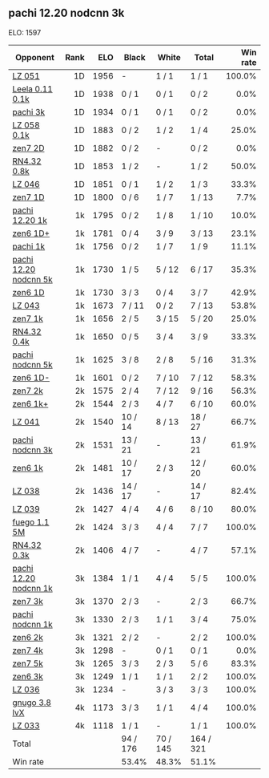 ## pachi 12.20 nodcnn 3k ##

ELO: 1597

Opponent | Rank | ELO | Black | White | Total | Win rate
---------|-----:|----:|-------|-------|-------|-------:
[LZ 051](LZ%20051.md) | 1D | 1956 | - | 1 / 1 | 1 / 1 | 100.0%
[Leela 0.11 0.1k](Leela%200.11%200.1k.md) | 1D | 1938 | 0 / 1 | 0 / 1 | 0 / 2 | 0.0%
[pachi 3k](pachi%203k.md) | 1D | 1934 | 0 / 1 | 0 / 1 | 0 / 2 | 0.0%
[LZ 058 0.1k](LZ%20058%200.1k.md) | 1D | 1883 | 0 / 2 | 1 / 2 | 1 / 4 | 25.0%
[zen7 2D](zen7%202D.md) | 1D | 1882 | 0 / 2 | - | 0 / 2 | 0.0%
[RN4.32 0.8k](RN4.32%200.8k.md) | 1D | 1853 | 1 / 2 | - | 1 / 2 | 50.0%
[LZ 046](LZ%20046.md) | 1D | 1851 | 0 / 1 | 1 / 2 | 1 / 3 | 33.3%
[zen7 1D](zen7%201D.md) | 1D | 1800 | 0 / 6 | 1 / 7 | 1 / 13 | 7.7%
[pachi 12.20 1k](pachi%2012.20%201k.md) | 1k | 1795 | 0 / 2 | 1 / 8 | 1 / 10 | 10.0%
[zen6 1D+](zen6%201D+.md) | 1k | 1781 | 0 / 4 | 3 / 9 | 3 / 13 | 23.1%
[pachi 1k](pachi%201k.md) | 1k | 1756 | 0 / 2 | 1 / 7 | 1 / 9 | 11.1%
[pachi 12.20 nodcnn 5k](pachi%2012.20%20nodcnn%205k.md) | 1k | 1730 | 1 / 5 | 5 / 12 | 6 / 17 | 35.3%
[zen6 1D](zen6%201D.md) | 1k | 1730 | 3 / 3 | 0 / 4 | 3 / 7 | 42.9%
[LZ 043](LZ%20043.md) | 1k | 1673 | 7 / 11 | 0 / 2 | 7 / 13 | 53.8%
[zen7 1k](zen7%201k.md) | 1k | 1656 | 2 / 5 | 3 / 15 | 5 / 20 | 25.0%
[RN4.32 0.4k](RN4.32%200.4k.md) | 1k | 1650 | 0 / 5 | 3 / 4 | 3 / 9 | 33.3%
[pachi nodcnn 5k](pachi%20nodcnn%205k.md) | 1k | 1625 | 3 / 8 | 2 / 8 | 5 / 16 | 31.3%
[zen6 1D-](zen6%201D-.md) | 1k | 1601 | 0 / 2 | 7 / 10 | 7 / 12 | 58.3%
[zen7 2k](zen7%202k.md) | 2k | 1575 | 2 / 4 | 7 / 12 | 9 / 16 | 56.3%
[zen6 1k+](zen6%201k+.md) | 2k | 1544 | 2 / 3 | 4 / 7 | 6 / 10 | 60.0%
[LZ 041](LZ%20041.md) | 2k | 1540 | 10 / 14 | 8 / 13 | 18 / 27 | 66.7%
[pachi nodcnn 3k](pachi%20nodcnn%203k.md) | 2k | 1531 | 13 / 21 | - | 13 / 21 | 61.9%
[zen6 1k](zen6%201k.md) | 2k | 1481 | 10 / 17 | 2 / 3 | 12 / 20 | 60.0%
[LZ 038](LZ%20038.md) | 2k | 1436 | 14 / 17 | - | 14 / 17 | 82.4%
[LZ 039](LZ%20039.md) | 2k | 1427 | 4 / 4 | 4 / 6 | 8 / 10 | 80.0%
[fuego 1.1 5M](fuego%201.1%205M.md) | 2k | 1424 | 3 / 3 | 4 / 4 | 7 / 7 | 100.0%
[RN4.32 0.3k](RN4.32%200.3k.md) | 2k | 1406 | 4 / 7 | - | 4 / 7 | 57.1%
[pachi 12.20 nodcnn 1k](pachi%2012.20%20nodcnn%201k.md) | 3k | 1384 | 1 / 1 | 4 / 4 | 5 / 5 | 100.0%
[zen7 3k](zen7%203k.md) | 3k | 1370 | 2 / 3 | - | 2 / 3 | 66.7%
[pachi nodcnn 1k](pachi%20nodcnn%201k.md) | 3k | 1330 | 2 / 3 | 1 / 1 | 3 / 4 | 75.0%
[zen6 2k](zen6%202k.md) | 3k | 1321 | 2 / 2 | - | 2 / 2 | 100.0%
[zen7 4k](zen7%204k.md) | 3k | 1298 | - | 0 / 1 | 0 / 1 | 0.0%
[zen7 5k](zen7%205k.md) | 3k | 1265 | 3 / 3 | 2 / 3 | 5 / 6 | 83.3%
[zen6 3k](zen6%203k.md) | 3k | 1249 | 1 / 1 | 1 / 1 | 2 / 2 | 100.0%
[LZ 036](LZ%20036.md) | 3k | 1234 | - | 3 / 3 | 3 / 3 | 100.0%
[gnugo 3.8 lvX](gnugo%203.8%20lvX.md) | 4k | 1173 | 3 / 3 | 1 / 1 | 4 / 4 | 100.0%
[LZ 033](LZ%20033.md) | 4k | 1118 | 1 / 1 | - | 1 / 1 | 100.0%
Total | | | 94 / 176 | 70 / 145 | 164 / 321 | 
Win rate| | | 53.4% | 48.3% | 51.1% | 
